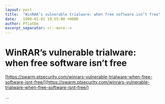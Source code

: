 ```yaml
---
layout: post
title:  "WinRAR’s vulnerable trialware: when free software isn’t free"
date:   1990-01-01 19:55:00 +0000
author: PfiatDe
excerpt_separator: <!--more-->
---
```


# WinRAR’s vulnerable trialware: when free software isn’t free
[https://swarm.ptsecurity.com/winrars-vulnerable-trialware-when-free-software-isnt-free/](https://swarm.ptsecurity.com/winrars-vulnerable-trialware-when-free-software-isnt-free/)

...
<!--more-->
